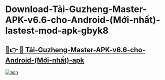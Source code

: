 # Download-Tải-Guzheng-Master-APK-v6.6-cho-Android-(Mới-nhất)-lastest-mod-apk-gbyk8

<h2><a href="https://apkcomod.com?title=Tải-Guzheng-Master-APK-v6.6-cho-Android-(Mới-nhất)">🔗👉 🔴 Tải-Guzheng-Master-APK-v6.6-cho-Android-(Mới-nhất)-apk </a></h2>

[![acn](https://github.com/user-attachments/assets/0f9c940e-d8b0-45ae-aac7-cd30a18b3e1c)](https://apkcomod.com?title=Tải-Guzheng-Master-APK-v6.6-cho-Android-(Mới-nhất))
